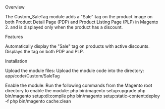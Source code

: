 Overview

The Custom_SaleTag module adds a "Sale" tag on the product image on both Product Detail Page (PDP) and Product Listing Page (PLP) in Magento 2.  and is displayed only when the product has a discount.

Features

Automatically display the "Sale" tag on products with active discounts.
Displays the tag on both PDP and PLP.


Installation

Upload the module files: Upload the module code into the directory: app/code/Custom/SaleTag

Enable the module: Run the following commands from the Magento root directory to enable the module: 
php bin/magento setup:upgrade
php bin/magento setup:di:compile
php bin/magento setup:static-content:deploy -f
php bin/magento cache:clean


